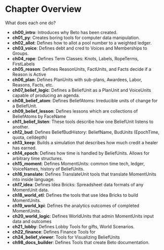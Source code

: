 # Chapter Overview

What does each one do?


- **ch00_intro**: Introduces why Beto has been created.
- **ch01_py**: Creates boring tools for computer data manipulation.
- **ch02_allot**: Defines how to allot a pool number to a weighted ledger.
- **ch03_voice**: Defines debt and cred to Voices and Memberships to Groups.
- **ch04_rope**: Defines Term Classes: Knots, Labels, RopeTerms, FirstLabels
- **ch05_reason**: Defines ReasonUnits, FactUnits, and Facts decide if a Reason is Active
- **ch06_plan**: Defines PlanUnits with sub-plans, Awardees, Labor, Reasons, Facts, etc.
- **ch07_belief_logic**: Defines a BeliefUnit as a PlanUnit and VoiceUnits capable of producing an agenda.
- **ch08_belief_atom**: Defines BeliefAtoms: Irreducible units of change for a BeliefUnit.
- **ch09_belief_lesson**: Defines lessons which are collections of BeliefAtoms by FaceName
- **ch11_belief_listen**: These tools describe how one BeliefUnit listens to another.
- **ch12_bud**: Defines BeliefBudHistory: BeliefName, BudUnits (EpochTime, quota, celldepth)
- **ch13_keep**: Builds a simulation that describes how much credit a healer has earned.
- **ch14_epoch**: Defines how time is handled by BeliefUnits. Allows for arbitrary time structures.
- **ch15_moment**: Defines MomentUnits: common time tech, ledger, VoiceNames, history of BeliefUnits.
- **ch16_translate**: Defines TranslateUnit tools that translate MomentUnits into inside language.
- **ch17_idea**: Defines Idea Bricks: Spreadsheet data formats of any MomentUnit data.
- **ch18_world_etl**: Defines the tools that use Idea Bricks to build MomentUnits.
- **ch19_world_kpi**: Defines the analytics outcomes of completed MomentUnits.
- **ch20_world_logic**: Defines WorldUnits that admin MomentUnits input data and outcomes
- **ch21_lobby**: Defines Lobby Tools for gifts, World Scenarios.
- **ch22_finance**: Defines Finance Tools for 
- **ch24_belief_viewer**: Tools for Visualizing BeliefUnits
- **ch98_docs_builder**: Defines Tools that create Beto documentation.